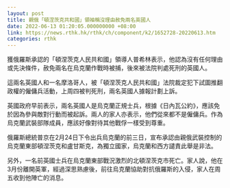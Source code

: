 ```yaml
---
layout: post
title: 親俄「頓涅茨克共和國」領袖稱沒理由赦免兩名英國人
date: 2022-06-13 01:20:05.000000000 +08:00
link: https://news.rthk.hk/rthk/ch/component/k2/1652728-20220613.htm
categories: rthk
---
```


獲俄羅斯承認的「頓涅茨克人民共和國」領導人普希林表示，他認為沒有任何理由或先決條件，赦免兩名在烏克蘭作戰時被捕，後來被法院判處死刑的英國人。

這兩名英國人和一名摩洛哥人，被「頓涅茨克人民共和國」法院裁定犯下試圖推翻政權的僱傭兵活動，上周四被判死刑，兩名英國人據報計劃上訴。

英國政府早前表示，兩名英國人是烏克蘭正規士兵，根據《日內瓦公約》，應該免於因為參與敵對行動而被起訴。兩人的家人亦表示，他們從來都不是僱傭兵。作為烏克蘭武裝部隊成員，應該好像對待其他戰俘一樣受到尊重。

俄羅斯總統普京在2月24日下令出兵烏克蘭的前三日，宣布承認由親俄武裝控制的烏克蘭東部頓涅茨克和盧甘斯克，為獨立國家，烏克蘭和西方譴責此舉是非法。

另外，一名前英國士兵在烏克蘭東部戰況激烈的北頓涅茨克市死亡。家人說，他在3月份離開英軍，經過深思熟慮後，前往烏克蘭協助對抗俄羅斯的入侵，家人在周五收到他陣亡的消息。
